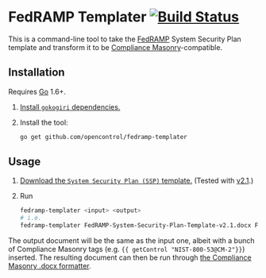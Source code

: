 # FedRAMP Templater [![Build Status](https://travis-ci.org/opencontrol/fedramp-templater.svg?branch=master)](https://travis-ci.org/opencontrol/fedramp-templater)

This is a command-line tool to take the [FedRAMP](http://www.fedramp.gov/) System Security Plan template and transform it to be [Compliance Masonry](https://github.com/opencontrol/compliance-masonry)-compatible.

## Installation

Requires [Go](https://golang.org/) 1.6+.

1. [Install `gokogiri` dependencies.](https://github.com/moovweb/gokogiri/pull/95/files)
1. Install the tool:

    ```bash
    go get github.com/opencontrol/fedramp-templater
    ```

## Usage

1. [Download the `System Security Plan (SSP)` template.](https://www.fedramp.gov/resources/templates-2016/) (Tested with [v2.1](https://www.fedramp.gov/files/2015/03/FedRAMP-System-Security-Plan-Template-v2.1.docx).)
1. Run

    ```bash
    fedramp-templater <input> <output>
    # i.e.
    fedramp-templater FedRAMP-System-Security-Plan-Template-v2.1.docx FedRAMP-Masonry-Template-v2.1.docx
    ```

The output document will be the same as the input one, albeit with a bunch of Compliance Masonry tags (e.g. `{{ getControl "NIST-800-53@CM-2"}}`) inserted. The resulting document can then be run through [the Compliance Masonry .docx formatter](https://github.com/opencontrol/compliance-masonry/#create-docx-template).
